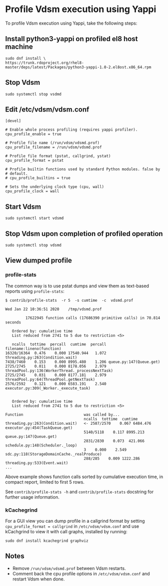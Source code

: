 # Profile Vdsm execution using Yappi

To profile Vdsm execution using Yappi, take the following steps:

## Install python3-yappi on profiled el8 host machine
```
sudo dnf install \
https://trunk.rdoproject.org/rhel8-master/deps/latest/Packages/python3-yappi-1.0-2.el8ost.x86_64.rpm
```

## Stop Vdsm
```
sudo systemctl stop vsdmd
```

## Edit /etc/vdsm/vdsm.conf
```
[devel]

# Enable whole process profiling (requires yappi profiler).
cpu_profile_enable = true

# Profile file name (/run/vdsm/vdsmd.prof)
cpu_profile_filename = /run/vdsm/vdsmd.prof

# Profile file format (pstat, callgrind, ystat)
cpu_profile_format = pstat

# Profile builtin functions used by standard Python modules. false by
# default.
# cpu_profile_builtins = true

# Sets the underlying clock type (cpu, wall)
cpu_profile_clock = wall
```

## Start Vdsm
```
sudo systemctl start vdsmd
```

## Stop Vdsm upon completion of profiled operation
```
sudo systemctl stop vdsmd
```

## View dumped profile

### profile-stats

The common way is to use pstat dumps and view them as text-based reports using `profile-stats`:
```
$ contrib/profile-stats  -r 5  -s cumtime  -c  vdsmd.prof

Wed Jan 22 10:36:51 2020    /tmp/vdsmd.prof

         17622945 function calls (17686390 primitive calls) in 70.814 seconds

   Ordered by: cumulative time
   List reduced from 2741 to 5 due to restriction <5>

   ncalls  tottime  percall  cumtime  percall filename:lineno(function)
16320/16364  0.476    0.000 17540.944   1.072 threading.py:263(Condition.wait)
7438/7460    0.153    0.000 8995.480    1.206 queue.py:147(Queue.get)
2725/2745    0.011    0.000 8178.056    2.979 threadPool.py:136(WorkerThread._processNextTask)
2725/2745    0.031    0.000 8177.181    2.979 threadPool.py:64(ThreadPool.getNextTask)
2576/2592    0.121    0.000 6583.191    2.540 executor.py:309(_Worker._execute_task)


   Ordered by: cumulative time
   List reduced from 2741 to 5 due to restriction <5>

Function                           was called by...
                                   ncalls  tottime  cumtime
threading.py:263(Condition.wait)   <- 2587/2570    0.067 6484.476  executor.py:454(TaskQueue.get)
                                   5140/5118    0.117 8995.213  queue.py:147(Queue.get)
                                   2831/2830    0.073  421.066  schedule.py:148(Scheduler._loop)
                                   3    0.000    2.549  sdc.py:118(StorageDomainCache._realProduce)
                                   288/285    0.009 1222.286  threading.py:533(Event.wait)
...
```
Above example shows function calls sorted by cumulative execution time, in compact report,
limited to first 5 rows.

See `contrib/profile-stats -h` and `contrib/profile-stats` docstring for further usage information.

### kCachegrind

For a GUI view you can dump profile in a callgrind format by setting `cpu_profile_format = callgrind`
in `/etc/vdsm/vdsm.conf` and use kCachgrind to view it with call graphs, installed by running:
```
sudo dnf install kcachegrind graphviz
```

## Notes

- Remove `/run/vdsm/vdsmd.prof` between Vdsm restarts.
- Comment back the cpu profile options in `/etc/vdsm/vdsm.conf` and restart Vdsm when done.
